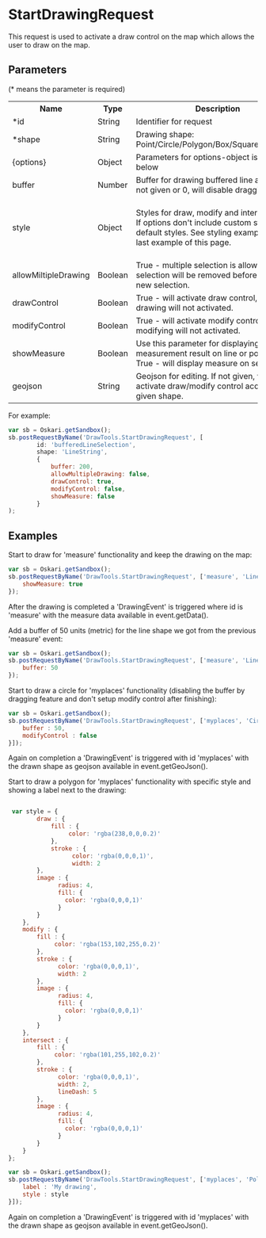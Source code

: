 # StartDrawingRequest

This request is used to activate a draw control on the map which allows the user to draw on the map.

## Parameters

(* means the parameter is required)

<table class="table">
<tr>
  <th> Name</th><th> Type</th><th> Description</th><th> Default value</th>
</tr>
<tr>
  <td> *id</td><td> String</td><td> Identifier for request</td><td> </td>
</tr>
<tr>
  <td> *shape</td><td> String</td><td> Drawing shape: Point/Circle/Polygon/Box/Square/LineString</td><td> </td>
</tr>
<tr>
  <td> {options}</td><td> Object</td><td> Parameters for options-object is listed below</td><td> </td>
</tr>
<tr>
  <td> buffer</td><td> Number</td><td> Buffer for drawing buffered line and dot. If not given or 0, will disable dragging.</td><td> null</td>
</tr>
<tr>
  <td> style</td> <td> Object</td> <td> Styles for draw, modify and intersect mode. If options don't include custom style, sets default styles. See styling example at the last example of this page.</td>
  <td> 
  		{
    		fillColor: 'rgba(255,0,255,0.2)',
    		strokeColor: 'rgba(0,0,0,1)',
    		width: 2,
    		radius: 4,
    		lineDash: [5]
    	}
    </td>
</tr>
<tr>
  <td> allowMiltipleDrawing</td><td> Boolean</td><td> True - multiple selection is allowed, false - selection will be removed before drawing a new selection.</td><td> false</td>
</tr>
<tr>
  <td> drawControl</td><td> Boolean</td><td> True - will activate draw control, false - drawing will not activated.</td><td> true</td>
</tr>
<tr>
  <td> modifyControl</td><td> Boolean</td><td> True - will activate modify control, false - modifying will not activated.</td><td> true</td>
</tr>
<tr>
  <td> showMeasure</td><td> Boolean</td><td> Use this parameter for displaying measurement result on line or polygon. True - will display measure on selection.</td><td> false</td>
</tr>
<tr>
  <td> geojson</td><td> String</td> <td> Geojson for editing. If not given, will activate draw/modify control according to given shape.</td><td> null</td>
</tr>
</table>

For example:
```javascript
var sb = Oskari.getSandbox();
sb.postRequestByName('DrawTools.StartDrawingRequest', [
		id: 'bufferedLineSelection', 
		shape: 'LineString', 
		{
        	buffer: 200,
            allowMultipleDrawing: false,
			drawControl: true, 
            modifyControl: false,
            showMeasure: false                       	
        }		
);
```

## Examples

Start to draw for 'measure' functionality and keep the drawing on the map:
```javascript
var sb = Oskari.getSandbox();
sb.postRequestByName('DrawTools.StartDrawingRequest', ['measure', 'LineString'], {
	showMeasure: true
});
```

After the drawing is completed a 'DrawingEvent' is triggered where id is 'measure' with the measure data available in event.getData().

Add a buffer of 50 units (metric) for the line shape we got from the previous 'measure' event:
```javascript
var sb = Oskari.getSandbox();
sb.postRequestByName('DrawTools.StartDrawingRequest', ['measure', 'LineString'], {
	buffer: 50
});
```

Start to draw a circle for 'myplaces' functionality (disabling the buffer by dragging feature and don't setup modify control after finishing):
```javascript
var sb = Oskari.getSandbox();
sb.postRequestByName('DrawTools.StartDrawingRequest', ['myplaces', 'Circle', {
    buffer : 50,
    modifyControl : false
}]);
```
Again on completion a 'DrawingEvent' is triggered with id 'myplaces' with the drawn shape as geojson available in event.getGeoJson().

Start to draw a polygon for 'myplaces' functionality with specific style and showing a label next to the drawing:
```javascript

 var style = {
		draw : {
			fill : {
				 color: 'rgba(238,0,0,0.2)' 
			},
			stroke : {
	    	      color: 'rgba(0,0,0,1)',
	    	      width: 2
		},
		image : {
		      radius: 4,
		      fill: {
		        color: 'rgba(0,0,0,1)'
		      }
		}
	}, 
	modify : {
		fill : {
			 color: 'rgba(153,102,255,0.2)' 
		},
		stroke : {
		      color: 'rgba(0,0,0,1)',
		      width: 2
		},
		image : {
		      radius: 4,
		      fill: {
		        color: 'rgba(0,0,0,1)'
		      }
		}
	},
	intersect : {
		fill : {
			 color: 'rgba(101,255,102,0.2)' 
		},
		stroke : {
		      color: 'rgba(0,0,0,1)',
		      width: 2,
		      lineDash: 5
		},
		image : {
		      radius: 4,
		      fill: {
		        color: 'rgba(0,0,0,1)'
		      }
		}
	}
};

var sb = Oskari.getSandbox();
sb.postRequestByName('DrawTools.StartDrawingRequest', ['myplaces', 'Polygon', {
    label : 'My drawing',
    style : style
}]);
```
Again on completion a 'DrawingEvent' is triggered with id 'myplaces' with the drawn shape as geojson available in event.getGeoJson().
